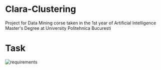 # Clara-Clustering
 Project for Data Mining corse taken in the 1st year of Artificial Intelligence Master's Degree at University Politehnica Bucuresti

 # Task
![requirements](https://github.com/tavi22/Clara-Clustering/assets/74657600/949d90f5-2b69-4cae-8b89-811a7a81938c)
